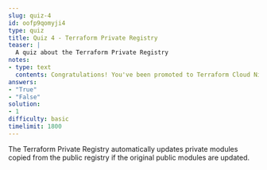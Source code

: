 ```yaml
---
slug: quiz-4
id: oofp9qomyji4
type: quiz
title: Quiz 4 - Terraform Private Registry
teaser: |
  A quiz about the Terraform Private Registry
notes:
- type: text
  contents: Congratulations! You've been promoted to Terraform Cloud Ninja.
answers:
- "True"
- "False"
solution:
- 1
difficulty: basic
timelimit: 1800
---
```

The Terraform Private Registry automatically updates private modules copied from the public registry if the original public modules are updated.
